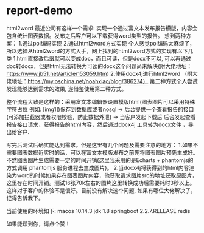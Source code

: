 # report-demo
html2word
最近公司有这样一个需求: 实现一个通过富文本发布报告模版，内容会包含统计图表数据。发布之后客户可以下载获得word类型的报告。 想到两种方案： 1.通过poi编码实现 2.通过html2word方式实现 个人感觉poi编码太麻烦了，所以选择从html2word的方式入手，网上找到的html2word方式的实现有以下几类 1.html直接改后缀就可以变成doc，而且可读，但是docx不可以, 可以再通过doc转docx，但是html无法转换为可读的docx这个问题尚未解决(附大佬地址：https://www.jb51.net/article/153059.htm) 2.使用docx4j进行html2word （附大佬地址：https://my.oschina.net/noahxiao/blog/386274） 第二种方式个人尝试发现能够达到需求的效果, 遂借鉴使用第二种方式。

整个流程大致是这样的：采用富文本编辑器设置模版html(图表图片可以采用特殊字符占位 例如: [img1])保存到数据库或者nosql -> 后台提供一个查看报告的接口(可添加拦截器或者权限校验，防止数据外泄) -> 当客户发起下载后 后台发起查看报告接口请求，获得报告的html内容，然后通过docx4j 工具转为docx文件 ，导出给客户.

写完后测试后确实能达到需求。但是这里有几个问题及需要注意的地方： 1.如果不需要图表数据近实时的话，可以在富文本模版发布之前先将图表图片预先生成好。不然图表图片生成需要一定的时间开销(这里我采用的是Echarts + phantomjs的方式调用 phantomjs 服务进程去生成图片)。 2.当docx4j将获得到的html内容渲染为word的时候如果存在图表图片内容，他获取请求图片src的地址获取原图片，这里存在时间开销。测试16张70k左右的图片这里转换成功后需要耗时3秒以上。这样对于客户的体验不是很好。目前没有解决这个问题, 如果有哪位大佬解决了，记得告诉我下。

当前使用的环境如下: macos 10.14.3 jdk 1.8 springboot 2.2.7.RELEASE redis

如果能帮到你，请点个赞！
